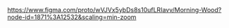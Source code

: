 https://www.figma.com/proto/wVJVx5ybDs8s10ufLRIavv/Morning-Wood?node-id=1871%3A12532&scaling=min-zoom
